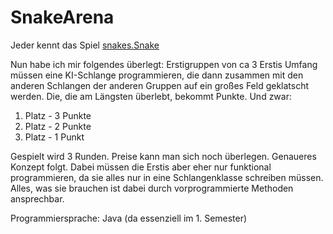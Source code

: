 # SnakeArena

Jeder kennt das Spiel [snakes.Snake](https://en.wikipedia.org/wiki/Snake_(video_game_genre))

Nun habe ich mir folgendes überlegt:
Erstigruppen von ca 3 Erstis Umfang müssen eine KI-Schlange programmieren, die dann zusammen mit den anderen Schlangen der anderen Gruppen auf ein großes Feld geklatscht werden.
Die, die am Längsten überlebt, bekommt Punkte. Und zwar:
1. Platz - 3 Punkte
2. Platz - 2 Punkte
3. Platz - 1 Punkt

Gespielt wird 3 Runden. Preise kann man sich noch überlegen. Genaueres Konzept folgt. Dabei müssen die Erstis aber eher nur funktional programmieren, da sie alles nur in eine Schlangenklasse schreiben müssen. Alles, was sie brauchen ist dabei durch vorprogrammierte Methoden ansprechbar.

Programmiersprache: Java (da essenziell im 1. Semester)

